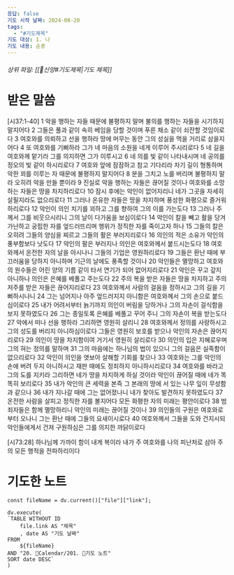 ```yaml
---
응답: false
기도 시작 날짜: 2024-08-20
tags:
  - "#기도제목"
기도 대상: 1. 나
기도 내용: 순종
---
```

###### 상위 파일: [[🧭신앙#기도제목|기도 제목]]

# 받은 말씀
[시37:1-40]
1 악을 행하는 자들 때문에 불평하지 말며 불의를 행하는 자들을 시기하지 말지어다
2 그들은 풀과 같이 속히 베임을 당할 것이며 푸른 채소 같이 쇠잔할 것임이로다
3 여호와를 의뢰하고 선을 행하라 땅에 머무는 동안 그의 성실을 먹을 거리로 삼을지어다
4 또 여호와를 기뻐하라 그가 네 마음의 소원을 네게 이루어 주시리로다
5 네 길을 여호와께 맡기라 그를 의지하면 그가 이루시고
6 네 의를 빛 같이 나타내시며 네 공의를 정오의 빛 같이 하시리로다
7 여호와 앞에 잠잠하고 참고 기다리라 자기 길이 형통하며 악한 꾀를 이루는 자 때문에 불평하지 말지어다
8 분을 그치고 노를 버리며 불평하지 말라 오히려 악을 만들 뿐이라
9 진실로 악을 행하는 자들은 끊어질 것이나 여호와를 소망하는 자들은 땅을 차지하리로다
10 잠시 후에는 악인이 없어지리니 네가 그곳을 자세히 살필지라도 없으리로다
11 그러나 온유한 자들은 땅을 차지하며 풍성한 화평으로 즐거워하리로다
12 악인이 의인 치기를 꾀하고 그를 향하여 그의 이를 가는도다
13 그러나 주께서 그를 비웃으시리니 그의 날이 다가옴을 보심이로다
14 악인이 칼을 빼고 활을 당겨 가난하고 궁핍한 자를 엎드러뜨리며 행위가 정직한 자를 죽이고자 하나
15 그들의 칼은 오히려 그들의 양심을 찌르고 그들의 활은 부러지리로다
16 의인의 적은 소유가 악인의 풍부함보다 낫도다
17 악인의 팔은 부러지나 의인은 여호와께서 붙드시는도다
18 여호와께서 온전한 자의 날을 아시나니 그들의 기업은 영원하리로다
19 그들은 환난 때에 부끄러움을 당하지 아니하며 기근의 날에도 풍족할 것이나
20 악인들은 멸망하고 여호와의 원수들은 어린 양의 기름 같이 타서 연기가 되어 없어지리로다
21 악인은 꾸고 갚지 아니하나 의인은 은혜를 베풀고 주는도다
22 주의 복을 받은 자들은 땅을 차지하고 주의 저주를 받은 자들은 끊어지리로다
23 여호와께서 사람의 걸음을 정하시고 그의 길을 기뻐하시나니
24 그는 넘어지나 아주 엎드러지지 아니함은 여호와께서 그의 손으로 붙드심이로다
25 내가 어려서부터 늙기까지 의인이 버림을 당하거나 그의 자손이 걸식함을 보지 못하였도다
26 그는 종일토록 은혜를 베풀고 꾸어 주니 그의 자손이 복을 받는도다
27 악에서 떠나 선을 행하라 그리하면 영원히 살리니
28 여호와께서 정의를 사랑하시고 그의 성도를 버리지 아니하심이로다 그들은 영원히 보호를 받으나 악인의 자손은 끊어지리로다
29 의인이 땅을 차지함이여 거기서 영원히 살리로다
30 의인의 입은 지혜로우며 그의 혀는 정의를 말하며
31 그의 마음에는 하나님의 법이 있으니 그의 걸음은 실족함이 없으리로다
32 악인이 의인을 엿보아 살해할 기회를 찾으나
33 여호와는 그를 악인의 손에 버려 두지 아니하시고 재판 때에도 정죄하지 아니하시리로다
34 여호와를 바라고 그의 도를 지키라 그리하면 네가 땅을 차지하게 하실 것이라 악인이 끊어질 때에 네가 똑똑히 보리로다
35 내가 악인의 큰 세력을 본즉 그 본래의 땅에 서 있는 나무 잎이 무성함과 같으나
36 내가 지나갈 때에 그는 없어졌나니 내가 찾아도 발견하지 못하였도다
37 온전한 사람을 살피고 정직한 자를 볼지어다 모든 화평한 자의 미래는 평안이로다
38 범죄자들은 함께 멸망하리니 악인의 미래는 끊어질 것이나
39 의인들의 구원은 여호와로부터 오나니 그는 환난 때에 그들의 요새이시로다
40 여호와께서 그들을 도와 건지시되 악인들에게서 건져 구원하심은 그를 의지한 까닭이로다

[시73:28] 하나님께 가까이 함이 내게 복이라 내가 주 여호와를 나의 피난처로 삼아 주의 모든 행적을 전파하리이다

# 기도한 노트
```dataviewjs
const fileName = dv.current()["file"]["link"];

dv.execute(
`TABLE WITHOUT ID
	file.link AS "제목"
	, date AS "기도 날짜"
FROM
	${fileName}
AND "20. 📅Calendar/201. 🙏기도 노트"
SORT date DESC`
)
```


